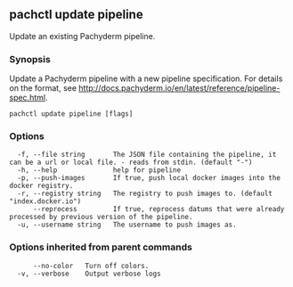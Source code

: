 ## pachctl update pipeline

Update an existing Pachyderm pipeline.

### Synopsis

Update a Pachyderm pipeline with a new pipeline specification. For details on the format, see http://docs.pachyderm.io/en/latest/reference/pipeline-spec.html.

```
pachctl update pipeline [flags]
```

### Options

```
  -f, --file string       The JSON file containing the pipeline, it can be a url or local file. - reads from stdin. (default "-")
  -h, --help              help for pipeline
  -p, --push-images       If true, push local docker images into the docker registry.
  -r, --registry string   The registry to push images to. (default "index.docker.io")
      --reprocess         If true, reprocess datums that were already processed by previous version of the pipeline.
  -u, --username string   The username to push images as.
```

### Options inherited from parent commands

```
      --no-color   Turn off colors.
  -v, --verbose    Output verbose logs
```


